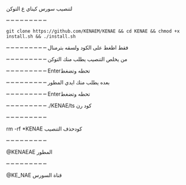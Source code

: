 لتنصيب سورس كيناي ع التوكن

┉ ┉ ┉ ┉ ┉ ┉ ┉ ┉ ┉ 

`git clone https://github.com/KENAEM/KENAE && cd KENAE && chmod +x install.sh && ./install.sh`

┉ ┉ ┉ ┉ ┉ ┉ ┉ ┉ ┉ 
فقط اظغط على الكود ولسقه بترمنال

┉ ┉ ┉ ┉ ┉ ┉ ┉ ┉ ┉ 
من يخلص التنصيب يطلب منك التوكن

┉ ┉ ┉ ┉ ┉ ┉ ┉ ┉ ┉ 
Enterتحطه وتضغط

┉ ┉ ┉ ┉ ┉ ┉ ┉ ┉ ┉ 
بعده يطلب منك ايدي المطور 

┉ ┉ ┉ ┉ ┉ ┉ ┉ ┉ ┉ 
Enterتحطه وتضغط

┉ ┉ ┉ ┉ ┉ ┉ ┉ ┉ ┉
./KENAE/ts    كود رن         
 
┉ ┉ ┉ ┉ ┉ ┉ ┉ ┉ ┉

rm -rf *KENAE   كودحذف التنصيب

┉ ┉ ┉ ┉ ┉ ┉ ┉ ┉ ┉

 @KENAEAE    المطور                                                                                

┉ ┉ ┉ ┉ ┉ ┉ ┉ ┉ ┉

@KE_NAE    قناة السورس
